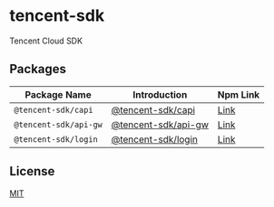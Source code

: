 # tencent-sdk

Tencent Cloud SDK

## Packages

| Package Name          | Introduction                                       | Npm Link                                                  |
| --------------------- | -------------------------------------------------- | --------------------------------------------------------- |
| `@tencent-sdk/capi`   | [@tencent-sdk/capi](./packages/capi/README.md)     | [Link](https://www.npmjs.com/package/@tencent-sdk/capi)   |
| `@tencent-sdk/api-gw` | [@tencent-sdk/api-gw](./packages/api-gw/README.md) | [Link](https://www.npmjs.com/package/@tencent-sdk/api-gw) |
| `@tencent-sdk/login`  | [@tencent-sdk/login](./packages/login/README.md)   | [Link](https://www.npmjs.com/package/@tencent-sdk/login)  |

## License

[MIT](./LICENSE)
